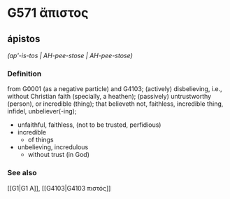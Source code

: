 # G571 ἄπιστος

## ápistos

_(ap'-is-tos | AH-pee-stose | AH-pee-stose)_

### Definition

from G0001 (as a negative particle) and G4103; (actively) disbelieving, i.e., without Christian faith (specially, a heathen); (passively) untrustworthy (person), or incredible (thing); that believeth not, faithless, incredible thing, infidel, unbeliever(-ing); 

- unfaithful, faithless, (not to be trusted, perfidious)
- incredible
  - of things
- unbelieving, incredulous
  - without trust (in God)

### See also

[[G1|G1 Α]], [[G4103|G4103 πιστός]]
